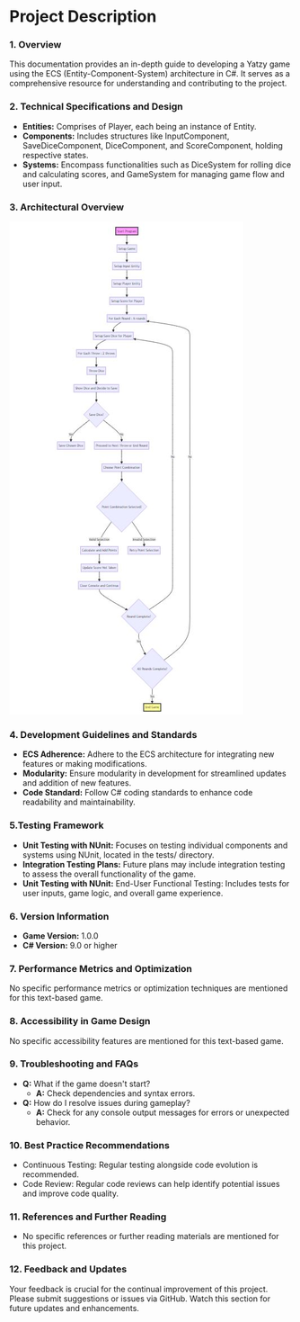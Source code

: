 # Project Description
### 1. Overview
This documentation provides an in-depth guide to developing a Yatzy game using the ECS (Entity-Component-System) architecture in C#. It serves as a comprehensive resource for understanding and contributing to the project.

### 2. Technical Specifications and Design
- **Entities:** Comprises of Player, each being an instance of Entity.
- **Components:** Includes structures like InputComponent, SaveDiceComponent, DiceComponent, and ScoreComponent, holding respective states.
- **Systems:** Encompass functionalities such as DiceSystem for rolling dice and calculating scores, and GameSystem for managing game flow and user input.

### 3. Architectural Overview
![Flowchart](https://github.com/LeoLundqvist/Yatzy-C-sharp-ECS/blob/master/assets/ProgramDocumentation.PNG)

### 4. Development Guidelines and Standards
- **ECS Adherence:** Adhere to the ECS architecture for integrating new features or making modifications.
- **Modularity:** Ensure modularity in development for streamlined updates and addition of new features.
- **Code Standard:** Follow C# coding standards to enhance code readability and maintainability.

### 5.Testing Framework
- **Unit Testing with NUnit:** Focuses on testing individual components and systems using NUnit, located in the tests/ directory.
- **Integration Testing Plans:** Future plans may include integration testing to assess the overall functionality of the game.
- **Unit Testing with NUnit:** End-User Functional Testing: Includes tests for user inputs, game logic, and overall game experience.

### 6. Version Information
- **Game Version:** 1.0.0
- **C# Version:** 9.0 or higher

### 7. Performance Metrics and Optimization
No specific performance metrics or optimization techniques are mentioned for this text-based game.

### 8. Accessibility in Game Design
No specific accessibility features are mentioned for this text-based game.

### 9. Troubleshooting and FAQs
- **Q:** What if the game doesn't start?
  - **A:** Check dependencies and syntax errors.
- **Q:** How do I resolve issues during gameplay?
  - **A:** Check for any console output messages for errors or unexpected behavior.

### 10. Best Practice Recommendations
- Continuous Testing: Regular testing alongside code evolution is recommended.
- Code Review: Regular code reviews can help identify potential issues and improve code quality.

### 11. References and Further Reading
- No specific references or further reading materials are mentioned for this project.

### 12. Feedback and Updates
Your feedback is crucial for the continual improvement of this project. Please submit suggestions or issues via GitHub. Watch this section for future updates and enhancements.


[def]: ../assets/UserDocumentation.PNG